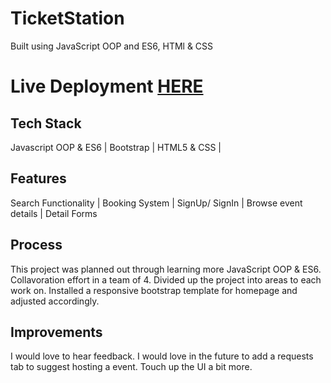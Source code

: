 # TicketStation
Built using JavaScript OOP and ES6, HTMl & CSS
# Live Deployment [HERE](https://eventlabs.netlify.app)


## Tech Stack

Javascript OOP & ES6 | Bootstrap | HTML5 & CSS |

 ## Features

Search Functionality | Booking System | SignUp/ SignIn | Browse event details | Detail Forms

## Process

This project was planned out through learning more JavaScript OOP & ES6.
Collavoration effort in a team of 4.
Divided up the project into areas to each work on.
Installed a responsive bootstrap template for homepage and adjusted accordingly.

## Improvements

I would love to hear feedback.
I would love in the future to add a requests tab to suggest hosting a event.
Touch up the UI a bit more.
